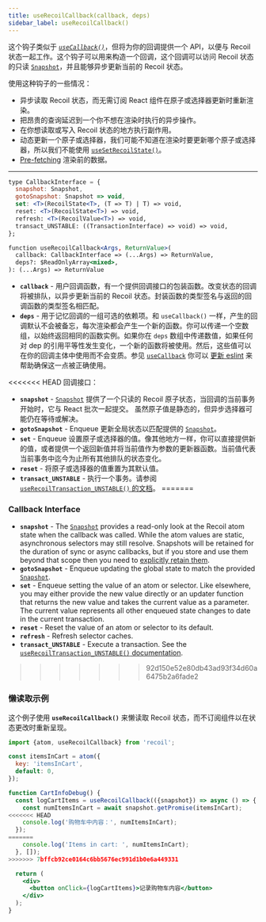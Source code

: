 ```yaml
---
title: useRecoilCallback(callback, deps)
sidebar_label: useRecoilCallback()
---
```


这个钩子类似于 [*`useCallback()`*](https://reactjs.org/docs/hooks-reference.html#usecallback)，但将为你的回调提供一个 API，以便与 Recoil 状态一起工作。这个钩子可以用来构造一个回调，这个回调可以访问 Recoil 状态的只读 [`Snapshot`](/docs/api-reference/core/Snapshot)，并且能够异步更新当前的 Recoil 状态。

使用这种钩子的一些情况：
* 异步读取 Recoil 状态，而无需订阅 React 组件在原子或选择器更新时重新渲染。
* 把昂贵的查询延迟到一个你不想在渲染时执行的异步操作。
* 在你想读取或写入 Recoil 状态的地方执行副作用。
* 动态更新一个原子或选择器，我们可能不知道在渲染时要更新哪个原子或选择器，所以我们不能使用 [`useSetRecoilState()`](/docs/api-reference/core/useSetRecoilState)。
* [Pre-fetching](/docs/guides/asynchronous-data-queries#pre-fetching) 渲染前的数据。

---

```jsx
type CallbackInterface = {
  snapshot: Snapshot,
  gotoSnapshot: Snapshot => void,
  set: <T>(RecoilState<T>, (T => T) | T) => void,
  reset: <T>(RecoilState<T>) => void,
  refresh: <T>(RecoilValue<T>) => void,
  transact_UNSTABLE: ((TransactionInterface) => void) => void,
};

function useRecoilCallback<Args, ReturnValue>(
  callback: CallbackInterface => (...Args) => ReturnValue,
  deps?: $ReadOnlyArray<mixed>,
): (...Args) => ReturnValue
```

* **`callback`** - 用户回调函数，有一个提供回调接口的包装函数。改变状态的回调将被排队，以异步更新当前的 Recoil 状态。封装函数的类型签名与返回的回调函数的类型签名相匹配。
* **`deps`** - 用于记忆回调的一组可选的依赖项。和 `useCallback()` 一样，产生的回调默认不会被备忘，每次渲染都会产生一个新的函数。你可以传递一个空数组，以始终返回相同的函数实例。如果你在 `deps` 数组中传递数值，如果任何对 dep 的引用平等性发生变化，一个新的函数将被使用。然后，这些值可以在你的回调主体中使用而不会变质。参见 [`useCallback`](https://reactjs.org/docs/hooks-reference.html#usecallback) 你可以 [更新 eslint](/docs/introduction/installation#eslint) 来帮助确保这一点被正确使用。

<<<<<<< HEAD
回调接口：
* **`snapshot`** - [`Snapshot`](/docs/api-reference/core/Snapshot) 提供了一个只读的 Recoil 原子状态，当回调的当前事务开始时，它与 React 批次一起提交。 虽然原子值是静态的，但异步选择器可能仍在等待或解决。
* **`gotoSnapshot`** - Enqueue 更新全局状态以匹配提供的 [`Snapshot`](/docs/api-reference/core/Snapshot)。
* **`set`** - Enqueue 设置原子或选择器的值。像其他地方一样，你可以直接提供新的值，或者提供一个返回新值并将当前值作为参数的更新器函数。当前值代表当前事务中迄今为止所有其他排队的状态变化。
* **`reset`** - 将原子或选择器的值重置为其默认值。
* **`transact_UNSTABLE`** - 执行一个事务。请参阅 [`useRecoilTransaction_UNSTABLE()` 的文档](/docs/api-reference/core/useRecoilTransaction)。
=======
### Callback Interface
* **`snapshot`** - The [`Snapshot`](/docs/api-reference/core/Snapshot) provides a read-only look at the Recoil atom state when the callback was called.  While the atom values are static, asynchronous selectors may still resolve.  Snapshots will be retained for the duration of sync or async callbacks, but if you store and use them beyond that scope then you need to [explicitly retain them](/docs/api-reference/core/Snapshot#asynchronous-use-of-snapshots).
* **`gotoSnapshot`** - Enqueue updating the global state to match the provided [`Snapshot`](/docs/api-reference/core/Snapshot).
* **`set`** - Enqueue setting the value of an atom or selector.  Like elsewhere, you may either provide the new value directly or an updater function that returns the new value and takes the current value as a parameter.  The current value represents all other enqueued state changes to date in the current transaction.
* **`reset`** - Reset the value of an atom or selector to its default.
* **`refresh`** - Refresh selector caches.
* **`transact_UNSTABLE`** - Execute a transaction.  See the [`useRecoilTransaction_UNSTABLE()` documentation](/docs/api-reference/core/useRecoilTransaction).
>>>>>>> 92d150e52e80db43ad93f34d60a6475b2a6fade2

### 懒读取示例

这个例子使用 **`useRecoilCallback()`** 来懒读取 Recoil 状态，而不订阅组件以在状态更改时重新呈现。

```jsx
import {atom, useRecoilCallback} from 'recoil';

const itemsInCart = atom({
  key: 'itemsInCart',
  default: 0,
});

function CartInfoDebug() {
  const logCartItems = useRecoilCallback(({snapshot}) => async () => {
    const numItemsInCart = await snapshot.getPromise(itemsInCart);
<<<<<<< HEAD
    console.log('购物车中内容：', numItemsInCart);
  });
=======
    console.log('Items in cart: ', numItemsInCart);
  }, []);
>>>>>>> 7bffcb92ce0164c6bb5676ec991d1b0e6a449331

  return (
    <div>
      <button onClick={logCartItems}>记录购物车内容</button>
    </div>
  );
}
```
